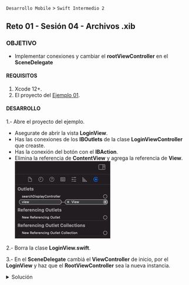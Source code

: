 `Desarrollo Mobile` > `Swift Intermedio 2`
	
## Reto 01 - Sesión 04 - Archivos .xib

### OBJETIVO 

- Implementar conexiones y cambiar el **rootViewController** en el **SceneDelegate**

#### REQUISITOS 

1. Xcode 12+.
2. El proyecto del [Ejemplo 01](Ejemplo-01).

#### DESARROLLO

1.- Abre el proyecto del ejemplo.
* Asegurate de abrir la vista **LoginView**.
* Has las conexiones de los **IBOutlets** de la clase **LoginViewController** que creaste.
* Has la conexión del botón con el **IBAction**.
* Elimina la referencia de **ContentView** y agrega la referencia de **View**.
![](1.png)

2.- Borra la clase **LoginView.swift**.

3.- En el **SceneDelegate** cambiá el **ViewController** de inicio, por el **LoginView** y haz que el **RootViewController** sea la nueva instancia.
<details>
        <summary>Solución</summary>
        <p> let scrollVC = ScrollViewController(nibName: "ScrollViewController", bundle: nil)</p>
        <p> let loginVC = LoginViewController(nibName: "LoginView", bundle: nil)</p>
        <p> ... .rootViewController = loginVC</p>
</details>